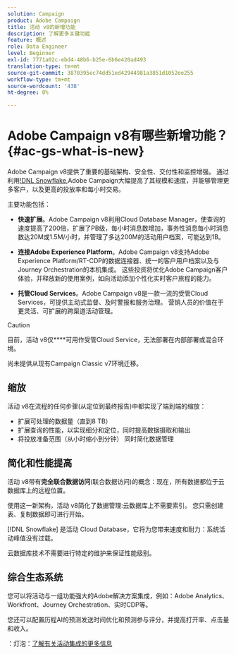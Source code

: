```yaml
---
solution: Campaign
product: Adobe Campaign
title: 活动 v8的新增功能
description: 了解更多关键功能
feature: 概述
role: Data Engineer
level: Beginner
exl-id: 7771a02c-ebd4-48b6-b25e-6b6e420ad493
translation-type: tm+mt
source-git-commit: 3870395ec74dd51ed42944981a3851d1052ee255
workflow-type: tm+mt
source-wordcount: '438'
ht-degree: 0%

---
```


# Adobe Campaign v8有哪些新增功能？{#ac-gs-what-is-new}

Adobe Campaign v8提供了重要的基础架构、安全性、交付性和监控增强。 通过利用[!DNL Snowflake](一种云用户档案库技术),Adobe Campaign大幅提高了其规模和速度，并能够管理更多客户，以及更高的投放率和每小时交易。

主要功能包括：

* **快速扩展**。Adobe Campaign v8利用Cloud Database Manager，使查询的速度提高了200倍，扩展了PB级，每小时消息数增加，事务性消息每小时消息数达20M或1.5M/小时，并管理了多达200M的活动用户档案，可能达到1B。

* **连接Adobe Experience Platform**。Adobe Campaign v8支持Adobe Experience Platform/RT-CDP的数据连接器、统一的客户用户档案以及与Journey Orchestration的本机集成。 这些投资将优化Adobe Campaign客户体验，并释放新的使用案例，如向活动添加个性化实时客户旅程的能力。

* **托管Cloud Services**。Adobe Campaign v8是一款一流的受管Cloud Services，可提供主动式监督、及时警报和服务治理。 营销人员的价值在于更灵活、可扩展的跨渠道活动管理。

>[!CAUTION]
>
>目前，活动 v8仅&#x200B;****&#x200B;可用作受管Cloud Service，无法部署在内部部署或混合环境。
>
>尚未提供从现有Campaign Classic v7环境迁移。


## 缩放

活动 v8在流程的任何步骤(从定位到最终报告)中都实现了端到端的缩放：

* 扩展可处理的数据量（直到8 TB）
* 扩展查询的性能，以实现细分和定位，同时提高数据摄取和输出
* 将投放准备范围（从小时缩小到分钟）
同时简化数据管理

## 简化和性能提高

活动 v8带有&#x200B;**完全联合数据访问**(联合数据访问)的概念：现在，所有数据都位于云数据库上的远程位置。

使用这一新架构，活动 v8简化了数据管理:云数据库上不需要索引。 您只需创建表、复制数据即可进行开始。

[!DNL Snowflake] 是活动 Cloud Database，它将为您带来速度和耐力：系统活动峰值没有过载。

云数据库技术不需要进行特定的维护来保证性能级别。

## 综合生态系统

您可以将活动与一组功能强大的Adobe解决方案集成，例如：Adobe Analytics、Workfront、Journey Orchestration、实时CDP等。

您还可以配置历程AI的预测发送时间优化和预测参与评分，并提高打开率、点击量和收入。

：灯泡：[了解有关活动集成的更多信息](../connect/integration.md)

